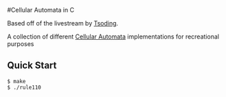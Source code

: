 #Cellular Automata in C

Based off of the livestream by [Tsoding](https://youtu.be/z9y1SDjl0YQ).

 A collection of different [Cellular Automata](https://en.wikipedia.org/wiki/Cellular_automaton) implementations for recreational purposes

## Quick Start

```console
$ make
$ ./rule110
```

